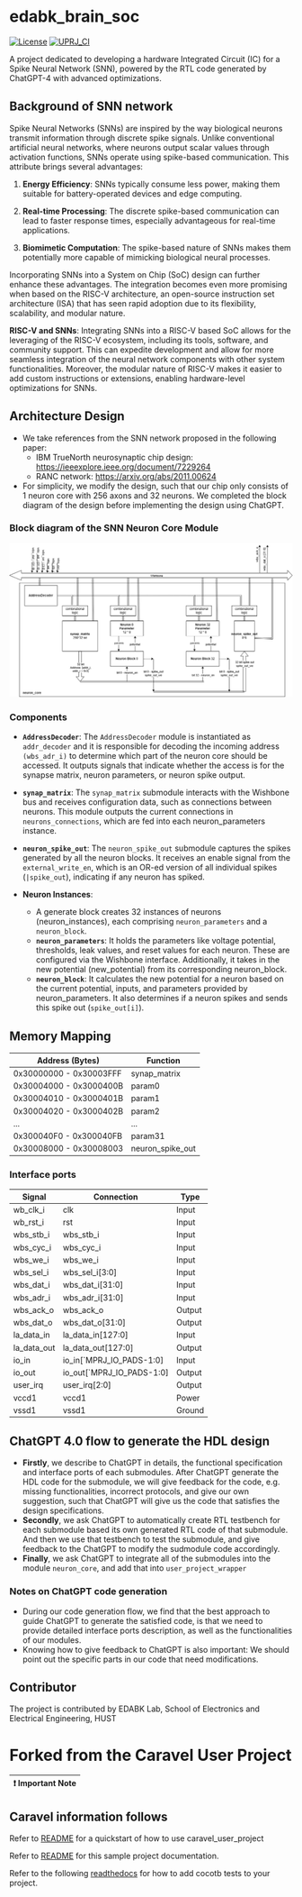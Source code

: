 # edabk_brain_soc

[![License](https://img.shields.io/badge/License-Apache%202.0-blue.svg)](https://opensource.org/licenses/Apache-2.0) [![UPRJ_CI](https://github.com/efabless/caravel_project_example/actions/workflows/user_project_ci.yml/badge.svg)](https://github.com/efabless/caravel_project_example/actions/workflows/user_project_ci.yml)

A project dedicated to developing a hardware Integrated Circuit (IC) for a Spike Neural Network (SNN), powered by the RTL code generated by ChatGPT-4 with advanced optimizations.

## Background of SNN network

Spike Neural Networks (SNNs) are inspired by the way biological neurons transmit information through discrete spike signals. Unlike conventional artificial neural networks, where neurons output scalar values through activation functions, SNNs operate using spike-based communication. This attribute brings several advantages:

1. **Energy Efficiency**: SNNs typically consume less power, making them suitable for battery-operated devices and edge computing.

2. **Real-time Processing**: The discrete spike-based communication can lead to faster response times, especially advantageous for real-time applications.

3. **Biomimetic Computation**: The spike-based nature of SNNs makes them potentially more capable of mimicking biological neural processes.

Incorporating SNNs into a System on Chip (SoC) design can further enhance these advantages. The integration becomes even more promising when based on the RISC-V architecture, an open-source instruction set architecture (ISA) that has seen rapid adoption due to its flexibility, scalability, and modular nature.

**RISC-V and SNNs**: Integrating SNNs into a RISC-V based SoC allows for the leveraging of the RISC-V ecosystem, including its tools, software, and community support. This can expedite development and allow for more seamless integration of the neural network components with other system functionalities. Moreover, the modular nature of RISC-V makes it easier to add custom instructions or extensions, enabling hardware-level optimizations for SNNs.

## Architecture Design

- We take references from the SNN network proposed in the following paper: 
    + IBM TrueNorth neurosynaptic chip design: https://ieeexplore.ieee.org/document/7229264
    + RANC network: https://arxiv.org/abs/2011.00624
- For simplicity, we modify the design, such that our chip only consists of 1 neuron core with 256 axons and 32 neurons. We completed the block diagram of the design before implementing the design using ChatGPT.

### Block diagram of the SNN Neuron Core Module

![Neuron Core Diagram](edabk-brain-architect.png)

### Components

- **`AddressDecoder`**: The `AddressDecoder` module is instantiated as `addr_decoder` and it is responsible for decoding the incoming address `(wbs_adr_i)` to determine which part of the neuron core should be accessed. It outputs signals that indicate whether the access is for the synapse matrix, neuron parameters, or neuron spike output.

- **`synap_matrix`**: The `synap_matrix` submodule interacts with the Wishbone bus and receives configuration data, such as connections between neurons. This module outputs the current connections in `neurons_connections`, which are fed into each neuron_parameters instance.

- **`neuron_spike_out`**: The `neuron_spike_out` submodule captures the spikes generated by all the neuron blocks. It receives an enable signal from the `external_write_en`, which is an OR-ed version of all individual spikes (`|spike_out`), indicating if any neuron has spiked.

- **Neuron Instances**: 
  + A generate block creates 32 instances of neurons (neuron_instances), each comprising `neuron_parameters` and a `neuron_block`.
  + **`neuron_parameters`**: It holds the parameters like voltage potential, thresholds, leak values, and reset values for each neuron. These are configured via the Wishbone interface. Additionally, it takes in the new potential (new_potential) from its corresponding neuron_block.
  + **`neuron_block`**: It calculates the new potential for a neuron based on the current potential, inputs, and parameters provided by neuron_parameters. It also determines if a neuron spikes and sends this spike out (`spike_out[i]`).

## Memory Mapping

| Address (Bytes)        | Function               |
|------------------------|------------------------|
| 0x30000000 - 0x30003FFF| synap_matrix           |
| 0x30004000 - 0x3000400B| param0                 |
| 0x30004010 - 0x3000401B| param1                 |
| 0x30004020 - 0x3000402B| param2                 |
| ...                    | ...                    |
| 0x300040F0 - 0x300040FB| param31                |
| 0x30008000 - 0x30008003| neuron_spike_out       |

### Interface ports

| Signal     | Connection                 | Type   |
|------------|----------------------------|--------|
| wb_clk_i   | clk                        | Input  |
| wb_rst_i   | rst                        | Input  |
| wbs_stb_i  | wbs_stb_i                  | Input  |
| wbs_cyc_i  | wbs_cyc_i                  | Input  |
| wbs_we_i   | wbs_we_i                   | Input  |
| wbs_sel_i  | wbs_sel_i[3:0]             | Input  |
| wbs_dat_i  | wbs_dat_i[31:0]            | Input  |
| wbs_adr_i  | wbs_adr_i[31:0]            | Input  |
| wbs_ack_o  | wbs_ack_o                  | Output |
| wbs_dat_o  | wbs_dat_o[31:0]            | Output |
| la_data_in | la_data_in[127:0]          | Input  |
| la_data_out| la_data_out[127:0]         | Output |
| io_in      | io_in[`MPRJ_IO_PADS-1:0]   | Input  |
| io_out     | io_out[`MPRJ_IO_PADS-1:0]  | Output |
| user_irq   | user_irq[2:0]              | Output |
| vccd1      | vccd1                      | Power  |
| vssd1      | vssd1                      | Ground |




## ChatGPT 4.0 flow to generate the HDL design

- **Firstly**, we describe to ChatGPT in details, the functional specification and interface ports of each submodules. After ChatGPT generate the HDL code for the submodule, we will give feedback for the code, e.g. missing functionalities, incorrect protocols, and give our own suggestion, such that ChatGPT will give us the code that satisfies the design specifications. 
- **Secondly**, we ask ChatGPT to automatically create RTL testbench for each submodule based its own generated RTL code of that submodule. And then we use that testbench to test the submodule, and give feedback to the ChatGPT to modify the sudmodule code accordingly.
- **Finally**, we ask ChatGPT to integrate all of the submodules into the module `neuron_core`, and add that into `user_project_wrapper`

### Notes on ChatGPT code generation
- During our code generation flow, we find that the best approach to guide ChatGPT to generate the satisfied code, is that we need to provide detailed interface ports description, as well as the functionalities of our modules.
- Knowing how to give feedback to ChatGPT is also important: We should point out the specific parts in our code that need modifications. 


## Contributor
The project is contributed by EDABK Lab, School of Electronics and Electrical Engineering, HUST

# Forked from the Caravel User Project


| :exclamation: Important Note            |
|-----------------------------------------|

## Caravel information follows

Refer to [README](docs/source/index.rst#section-quickstart) for a quickstart of how to use caravel_user_project

Refer to [README](docs/source/index.rst) for this sample project documentation. 

Refer to the following [readthedocs](https://caravel-sim-infrastructure.readthedocs.io/en/latest/index.html) for how to add cocotb tests to your project. 
